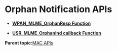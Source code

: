 # Orphan Notification APIs

-   **[WPAN\_MLME\_OrphanResp Function](GUID-5D096751-E6A0-4345-A02A-CF32C2599CF0.md)**  

-   **[USR\_MLME\_OrphanInd callback Function](GUID-FAE3C695-2193-4956-8460-14DCE23D0BBB.md)**  


**Parent topic:**[MAC APIs](GUID-1DE9D73F-973C-4E14-BA2E-3C2BF5B30BA9.md)

